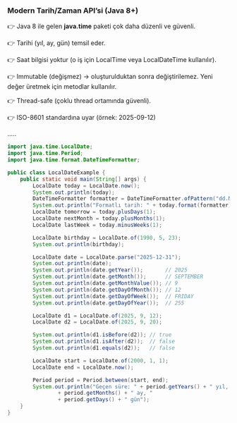 ### Modern Tarih/Zaman API’si (Java 8+)
👉 Java 8 ile gelen **java.time** paketi çok daha düzenli ve güvenli.

👉 Tarihi (yıl, ay, gün) temsil eder.

👉 Saat bilgisi yoktur (o iş için LocalTime veya LocalDateTime kullanılır).

👉 Immutable (değişmez) → oluşturulduktan sonra değiştirilemez. Yeni değer üretmek için metodlar kullanılır.

👉 Thread-safe (çoklu thread ortamında güvenli).

👉 ISO-8601 standardına uyar (örnek: 2025-09-12)

.....

```java
import java.time.LocalDate;
import java.time.Period;
import java.time.format.DateTimeFormatter;

public class LocalDateExample {
    public static void main(String[] args) {
        LocalDate today = LocalDate.now();
        System.out.println(today);
        DateTimeFormatter formatter = DateTimeFormatter.ofPattern("dd.MM.yyyy");
        System.out.println("Formatlı tarih: " + today.format(formatter));
        LocalDate tomorrow = today.plusDays(1);
        LocalDate nextMonth = today.plusMonths(1);
        LocalDate lastWeek = today.minusWeeks(1);

        LocalDate birthday = LocalDate.of(1990, 5, 23);
        System.out.println(birthday);

        LocalDate date = LocalDate.parse("2025-12-31");
        System.out.println(date);
        System.out.println(date.getYear());       // 2025
        System.out.println(date.getMonth());      // SEPTEMBER
        System.out.println(date.getMonthValue()); // 9
        System.out.println(date.getDayOfMonth()); // 12
        System.out.println(date.getDayOfWeek());  // FRIDAY
        System.out.println(date.getDayOfYear());  // 255

        LocalDate d1 = LocalDate.of(2025, 9, 12);
        LocalDate d2 = LocalDate.of(2025, 9, 20);

        System.out.println(d1.isBefore(d2)); // true
        System.out.println(d1.isAfter(d2));  // false
        System.out.println(d1.equals(d2));   // false

        LocalDate start = LocalDate.of(2000, 1, 1);
        LocalDate end = LocalDate.now();

        Period period = Period.between(start, end);
        System.out.println("Geçen süre: " + period.getYears() + " yıl, "
                + period.getMonths() + " ay, "
                + period.getDays() + " gün");
    }
}
```